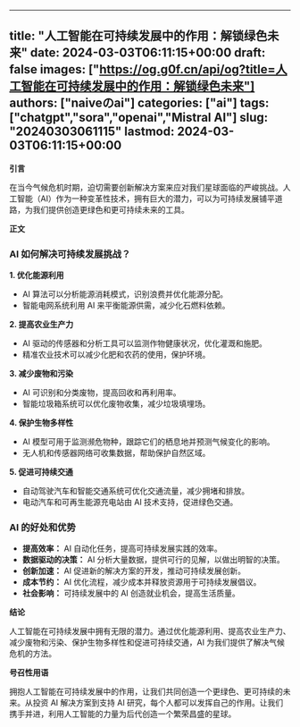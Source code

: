 
---
title: "人工智能在可持续发展中的作用：解锁绿色未来"
date: 2024-03-03T06:11:15+00:00
draft: false
images: ["https://og.g0f.cn/api/og?title=人工智能在可持续发展中的作用：解锁绿色未来"]
authors: ["naiveのai"]
categories: ["ai"]
tags: ["chatgpt","sora","openai","Mistral AI"]
slug: "20240303061115"
lastmod: 2024-03-03T06:11:15+00:00
---
**引言**

在当今气候危机时期，迫切需要创新解决方案来应对我们星球面临的严峻挑战。人工智能（AI）作为一种变革性技术，拥有巨大的潜力，可以为可持续发展铺平道路，为我们提供创造更绿色和更可持续未来的工具。

**正文**

### AI 如何解决可持续发展挑战？

**1. 优化能源利用**

* AI 算法可以分析能源消耗模式，识别浪费并优化能源分配。
* 智能电网系统利用 AI 来平衡能源供需，减少化石燃料依赖。

**2. 提高农业生产力**

* AI 驱动的传感器和分析工具可以监测作物健康状况，优化灌溉和施肥。
* 精准农业技术可以减少化肥和农药的使用，保护环境。

**3. 减少废物和污染**

* AI 可识别和分类废物，提高回收和再利用率。
* 智能垃圾箱系统可以优化废物收集，减少垃圾填埋场。

**4. 保护生物多样性**

* AI 模型可用于监测濒危物种，跟踪它们的栖息地并预测气候变化的影响。
* 无人机和传感器网络可收集数据，帮助保护自然区域。

**5. 促进可持续交通**

* 自动驾驶汽车和智能交通系统可优化交通流量，减少拥堵和排放。
* 电动汽车和可再生能源充电站由 AI 技术支持，促进绿色交通。

### AI 的好处和优势

* **提高效率：** AI 自动化任务，提高可持续发展实践的效率。
* **数据驱动的决策：** AI 分析大量数据，提供可行的见解，以做出明智的决策。
* **创新加速：** AI 促进新的解决方案的开发，推动可持续发展创新。
* **成本节约：** AI 优化流程，减少成本并释放资源用于可持续发展倡议。
* **社会影响：** 可持续发展中的 AI 创造就业机会，提高生活质量。

**结论**

人工智能在可持续发展中拥有无限的潜力。通过优化能源利用、提高农业生产力、减少废物和污染、保护生物多样性和促进可持续交通，AI 为我们提供了解决气候危机的方法。

**号召性用语**

拥抱人工智能在可持续发展中的作用，让我们共同创造一个更绿色、更可持续的未来。从投资 AI 解决方案到支持 AI 研究，每个人都可以发挥自己的作用。让我们携手并进，利用人工智能的力量为后代创造一个繁荣昌盛的星球。